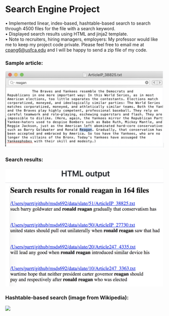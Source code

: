 # Search Engine Project
• Implemented linear, index-based, hashtable-based search to search through 4500 files for the file with a search keyword.  
• Displayed search results using HTML and jinja2 template.  
• Note to recruiters, hiring managers, employers: My professor would like me to keep my project code private. Please feel free to email me at cpang6@usfca.edu and I will be happy to send a zip file of my code.

### Sample article:  
<img src="Sample article.png" width=600>

### Search results:  
<img src="HTML display.png" width=600>

### Hashtable-based search (image from Wikipedia):
<img src="https://upload.wikimedia.org/wikipedia/commons/thumb/7/7d/Hash_table_3_1_1_0_1_0_0_SP.svg/1200px-Hash_table_3_1_1_0_1_0_0_SP.svg.png" width=600>

